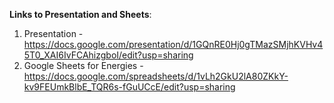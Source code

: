 **Links to Presentation and Sheets**:
1. Presentation - https://docs.google.com/presentation/d/1GQnRE0Hj0gTMazSMjhKVHv45T0_XAI6IvFCAhizgboI/edit?usp=sharing
2. Google Sheets for Energies - https://docs.google.com/spreadsheets/d/1vLh2GkU2lA80ZKkY-kv9FEUmkBlbE_TQR6s-fGuUCcE/edit?usp=sharing 
